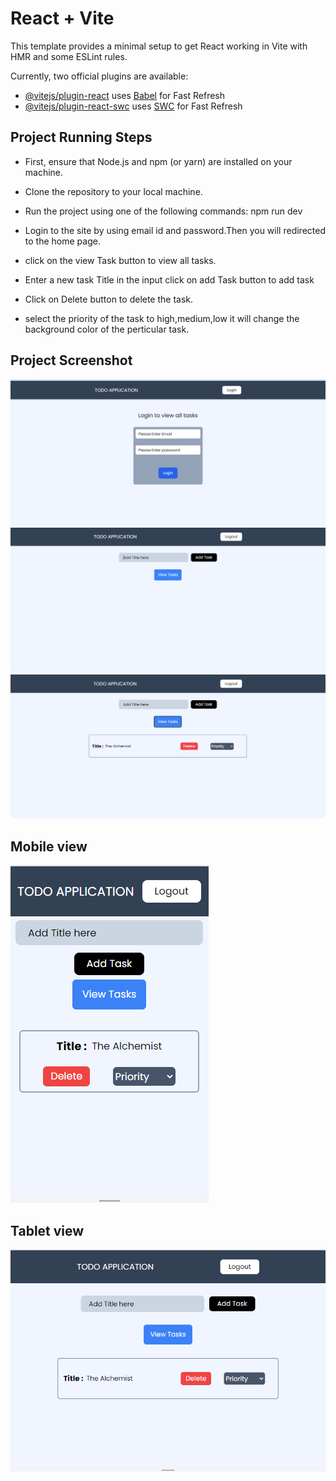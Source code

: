 # React + Vite

This template provides a minimal setup to get React working in Vite with HMR and some ESLint rules.

Currently, two official plugins are available:

- [@vitejs/plugin-react](https://github.com/vitejs/vite-plugin-react/blob/main/packages/plugin-react/README.md) uses [Babel](https://babeljs.io/) for Fast Refresh
- [@vitejs/plugin-react-swc](https://github.com/vitejs/vite-plugin-react-swc) uses [SWC](https://swc.rs/) for Fast Refresh

## Project Running Steps

- First, ensure that Node.js and npm (or yarn) are installed on your machine.
- Clone the repository to your local machine.
- Run the project using one of the following commands:
  npm run dev

- Login to the site by using email id and password.Then you will redirected to the home page.
- click on the view Task button to view all tasks.
- Enter a new task Title in the input click on add Task button to add task
- Click on Delete button to delete the task.
- select the priority of the task to high,medium,low it will change the background color of the perticular task.

## Project Screenshot

![Project Screenshot](public/login.png)
![Project Screenshot](public/Home.png)
![Project Screenshot](public/tasks.png)
## Mobile view
![Project Screenshot](public/mobileview.png)
## Tablet view
![Project Screenshot](public/Tabletview.png)